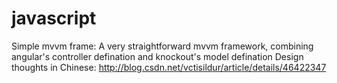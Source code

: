# javascript
Simple mvvm frame: 
A very straightforward mvvm framework, combining angular's controller defination and knockout's model defination
Design thoughts in Chinese: 
http://blog.csdn.net/vctisildur/article/details/46422347
